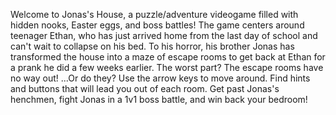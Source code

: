 Welcome to Jonas's House, a puzzle/adventure videogame filled with hidden nooks, Easter eggs, and boss battles! The game centers around teenager Ethan, who has just arrived home from
the last day of school and can't wait to collapse on his bed. To his horror, his brother Jonas has transformed the house into a maze of escape rooms to get back at Ethan for a prank he
did a few weeks earlier. The worst part? The escape rooms have no way out! ...Or do they? Use the arrow keys to move around. Find hints and buttons that will lead you out of each room.
Get past Jonas's henchmen, fight Jonas in a 1v1 boss battle, and win back your bedroom!
